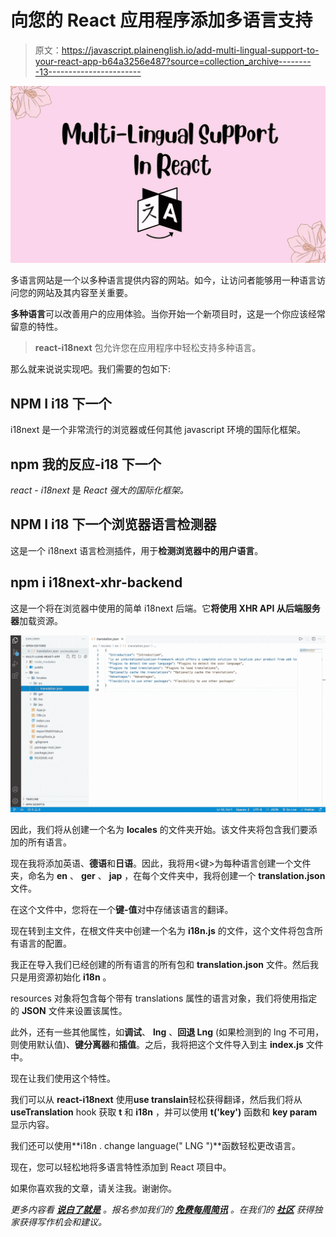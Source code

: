 # 向您的 React 应用程序添加多语言支持

> 原文：<https://javascript.plainenglish.io/add-multi-lingual-support-to-your-react-app-b64a3256e487?source=collection_archive---------13----------------------->

![](img/4b2b0d5b36c863e4acb752a76ff2d555.png)

多语言网站是一个以多种语言提供内容的网站。如今，让访问者能够用一种语言访问您的网站及其内容至关重要。

**多种语言**可以改善用户的应用体验。当你开始一个新项目时，这是一个你应该经常留意的特性。

> **react-i18next** 包允许您在应用程序中轻松支持多种语言。

那么就来说说实现吧。我们需要的包如下:

## NPM I i18 下一个

i18next 是一个非常流行的浏览器或任何其他 javascript 环境的国际化框架。

## npm 我的反应-i18 下一个

*react* - *i18next* 是 *React 强大的国际化框架。*

## NPM I i18 下一个浏览器语言检测器

这是一个 i18next 语言检测插件，用于**检测浏览器中的用户语言**。

## npm i i18next-xhr-backend

这是一个将在浏览器中使用的简单 i18next 后端。它**将使用 XHR API 从后端服务器**加载资源。

![](img/e20914da627525b6a7c61aec0cd0e83a.png)

因此，我们将从创建一个名为 **locales** 的文件夹开始。该文件夹将包含我们要添加的所有语言。

现在我将添加英语、**德语**和**日语**。因此，我将用<键>为每种语言创建一个文件夹，命名为 **en** 、 **ger** 、 **jap** ，在每个文件夹中，我将创建一个 **translation.json** 文件。

在这个文件中，您将在一个**键-值**对中存储该语言的翻译。

现在转到主文件，在根文件夹中创建一个名为 **i18n.js** 的文件，这个文件将包含所有语言的配置。

我正在导入我们已经创建的所有语言的所有包和 **translation.json** 文件。然后我只是用资源初始化 **i18n** 。

resources 对象将包含每个带有 translations 属性的语言对象，我们将使用指定的 **JSON** 文件来设置该属性。

此外，还有一些其他属性，如**调试**、 **lng** 、**回退 Lng** (如果检测到的 lng 不可用，则使用默认值)、**键分离器**和**插值**。之后，我将把这个文件导入到主 **index.js** 文件中。

现在让我们使用这个特性。

我们可以从 **react-i18next**
使用**use translain**轻松获得翻译，然后我们将从 **useTranslation** hook 获取 **t** 和 **i18n** ，并可以使用 **t('key')** 函数和 **key param** 显示内容。

我们还可以使用**i18n . change language(" LNG ")**函数轻松更改语言。

现在，您可以轻松地将多语言特性添加到 React 项目中。

如果你喜欢我的文章，请关注我。谢谢你。

*更多内容看* [***说白了就是***](http://plainenglish.io/) *。报名参加我们的* [***免费每周简讯***](http://newsletter.plainenglish.io/) *。在我们的* [***社区***](https://discord.gg/GtDtUAvyhW) *获得独家获得写作机会和建议。*